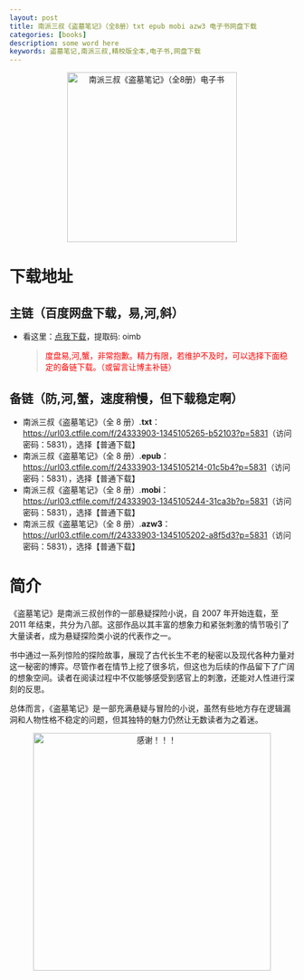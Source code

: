 ```yaml
---
layout: post
title: 南派三叔《盗墓笔记》（全8册）txt epub mobi azw3 电子书网盘下载
categories: [books]
description: some word here
keywords: 盗墓笔记,南派三叔,精校版全本,电子书,网盘下载
---
```


<div align="center"><img src="https://qweree.cn/wp-content/uploads/2024/08/dao-mu-bi-ji-tuya.jpg" alt="南派三叔《盗墓笔记》（全8册）电子书" width="300px" height="auto"></div>

# 下载地址

## 主链（百度网盘下载，易,河,斜）

- 看这里：[点我下载](https://pan.baidu.com/s/1iMXUbSbtZQZjDcqDmnWUyw?pwd=oimb)，提取码: oimb

  > <p style="color:red" >度盘易,河,蟹，非常抱歉。精力有限，若维护不及时，可以选择下面稳定的备链下载。（或留言让博主补链）</p>

## 备链（防,河,蟹，速度稍慢，但下载稳定啊）

- 南派三叔《盗墓笔记》（全 8 册）.**txt**：<https://url03.ctfile.com/f/24333903-1345105265-b52103?p=5831>（访问密码：5831），选择【普通下载】
- 南派三叔《盗墓笔记》（全 8 册）.**epub**：<https://url03.ctfile.com/f/24333903-1345105214-01c5b4?p=5831>（访问密码：5831），选择【普通下载】
- 南派三叔《盗墓笔记》（全 8 册）.**mobi**：<https://url03.ctfile.com/f/24333903-1345105244-31ca3b?p=5831>（访问密码：5831），选择【普通下载】
- 南派三叔《盗墓笔记》（全 8 册）.**azw3**：<https://url03.ctfile.com/f/24333903-1345105202-a8f5d3?p=5831>（访问密码：5831），选择【普通下载】

# 简介

《盗墓笔记》是南派三叔创作的一部悬疑探险小说，自 2007 年开始连载，至 2011 年结束，共分为八部。这部作品以其丰富的想象力和紧张刺激的情节吸引了大量读者，成为悬疑探险类小说的代表作之一。

书中通过一系列惊险的探险故事，展现了古代长生不老的秘密以及现代各种力量对这一秘密的博弈。尽管作者在情节上挖了很多坑，但这也为后续的作品留下了广阔的想象空间。读者在阅读过程中不仅能够感受到感官上的刺激，还能对人性进行深刻的反思。

总体而言，《盗墓笔记》是一部充满悬疑与冒险的小说，虽然有些地方存在逻辑漏洞和人物性格不稳定的问题，但其独特的魅力仍然让无数读者为之着迷。

<div align="center"><img src="https://pic.imgdb.cn/item/661246bf68eb935713c7f81c.gif" alt="感谢！！！" width="420px" height="auto"/></div>
